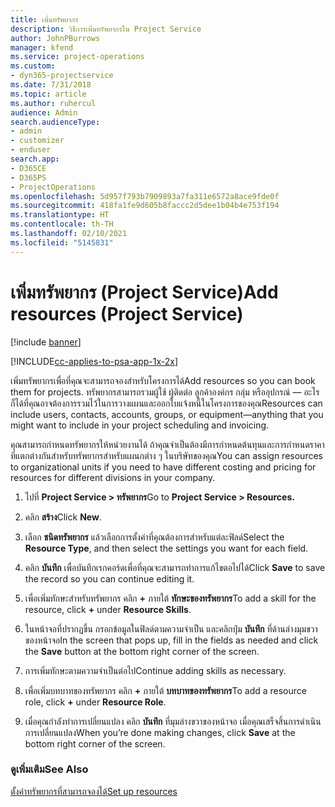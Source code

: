 ```yaml
---
title: เพิ่มทรัพยากร
description: วิธีการเพิ่มทรัพยากรใน Project Service
author: JohnPBurrows
manager: kfend
ms.service: project-operations
ms.custom:
- dyn365-projectservice
ms.date: 7/31/2018
ms.topic: article
ms.author: ruhercul
audience: Admin
search.audienceType:
- admin
- customizer
- enduser
search.app:
- D365CE
- D365PS
- ProjectOperations
ms.openlocfilehash: 5d957f793b7909893a7fa311e6572a8ace9fde0f
ms.sourcegitcommit: 418fa1fe9d605b8faccc2d5dee1b04b4e753f194
ms.translationtype: HT
ms.contentlocale: th-TH
ms.lasthandoff: 02/10/2021
ms.locfileid: "5145831"
---
```

# <a name="add-resources-project-service"></a><span data-ttu-id="04c54-103">เพิ่มทรัพยากร (Project Service)</span><span class="sxs-lookup"><span data-stu-id="04c54-103">Add resources (Project Service)</span></span>

[!include [banner](../includes/psa-now-project-operations.md)]

[!INCLUDE[cc-applies-to-psa-app-1x-2x](../includes/cc-applies-to-psa-app-1x-2x.md)]

<span data-ttu-id="04c54-104">เพิ่มทรัพยากรเพื่อที่คุณจะสามารถจองสำหรับโครงการได้</span><span class="sxs-lookup"><span data-stu-id="04c54-104">Add resources so you can book them for projects.</span></span> <span data-ttu-id="04c54-105">ทรัพยากรสามารถรวมผู้ใช้ ผู้ติดต่อ ลูกค้าองค์กร กลุ่ม หรืออุปกรณ์ — อะไรก็ได้ที่คุณอาจต้องการรวมไว้ในการวางแผนและออกใบแจ้งหนี้ในโครงการของคุณ</span><span class="sxs-lookup"><span data-stu-id="04c54-105">Resources can include users, contacts, accounts, groups, or equipment—anything that you might want to include in your project scheduling and invoicing.</span></span>  
  
<span data-ttu-id="04c54-106">คุณสามารถกำหนดทรัพยากรให้หน่วยงานได้ ถ้าคุณจำเป็นต้องมีการกำหนดต้นทุนและการกำหนดราคาที่แตกต่างกันสำหรับทรัพยากรสำหรับแผนกต่าง ๆ ในบริษัทของคุณ</span><span class="sxs-lookup"><span data-stu-id="04c54-106">You can assign resources to organizational units if you need to have different costing and pricing for resources for different divisions in your company.</span></span>  
  
1.  <span data-ttu-id="04c54-107">ไปที่ **Project Service > ทรัพยากร**</span><span class="sxs-lookup"><span data-stu-id="04c54-107">Go to **Project Service > Resources.**</span></span>  
  
2.  <span data-ttu-id="04c54-108">คลิก **สร้าง**</span><span class="sxs-lookup"><span data-stu-id="04c54-108">Click **New**.</span></span>  
  
3.  <span data-ttu-id="04c54-109">เลือก **ชนิดทรัพยากร** แล้วเลือกการตั้งค่าที่คุณต้องการสำหรับแต่ละฟิลด์</span><span class="sxs-lookup"><span data-stu-id="04c54-109">Select the **Resource Type**, and then select the settings you want for each field.</span></span>  
  
4.  <span data-ttu-id="04c54-110">คลิก **บันทึก** เพื่อบันทึกเรกคอร์ดเพื่อที่คุณจะสามารถทำการแก้ไขตอไปได้</span><span class="sxs-lookup"><span data-stu-id="04c54-110">Click **Save** to save the record so you can continue editing it.</span></span>  
  
5.  <span data-ttu-id="04c54-111">เพื่อเพิ่มทักษะสำหรับทรัพยากร คลิก **+** ภายใต้ **ทักษะของทรัพยากร**</span><span class="sxs-lookup"><span data-stu-id="04c54-111">To add a skill for the resource, click **+** under **Resource Skills**.</span></span>  
  
6.  <span data-ttu-id="04c54-112">ในหน้าจอที่ปรากฏขึ้น กรอกข้อมูลในฟิลด์ตามความจำเป็น และคลิกปุ่ม **บันทึก** ที่ด้านล่างมุมขวาของหน้าจอ</span><span class="sxs-lookup"><span data-stu-id="04c54-112">In the screen that pops up, fill in the fields as needed and click the **Save** button at the bottom right corner of the screen.</span></span>  
  
7.  <span data-ttu-id="04c54-113">การเพิ่มทักษะตามความจำเป็นต่อไป</span><span class="sxs-lookup"><span data-stu-id="04c54-113">Continue adding skills as necessary.</span></span>  
  
8.  <span data-ttu-id="04c54-114">เพื่อเพิ่มบทบาทของทรัพยากร คลิก **+** ภายใต้ **บทบาทของทรัพยากร**</span><span class="sxs-lookup"><span data-stu-id="04c54-114">To add a resource role, click **+** under **Resource Role**.</span></span>  
  
9. <span data-ttu-id="04c54-115">เมื่อคุณกำลังทำการเปลี่ยนแปลง คลิก **บันทึก** ที่มุมล่างขวาของหน้าจอ เมื่อคุณเสร็จสิ้นการดำเนินการเปลี่ยนแปลง</span><span class="sxs-lookup"><span data-stu-id="04c54-115">When you’re done making changes, click **Save** at the bottom right corner of the screen.</span></span>  
  
### <a name="see-also"></a><span data-ttu-id="04c54-116">ดูเพิ่มเติม</span><span class="sxs-lookup"><span data-stu-id="04c54-116">See Also</span></span>  
 [<span data-ttu-id="04c54-117">ตั้งค่าทรัพยากรที่สามารถจองได้</span><span class="sxs-lookup"><span data-stu-id="04c54-117">Set up resources</span></span>](../psa/set-up-resources.md)
